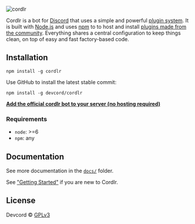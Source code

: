 ![cordlr](http://i.imgur.com/c8nEvPi.jpg)

Cordlr is a bot for [Discord](https://discordapp.com/) that uses a simple and powerful [plugin system](docs/plugins.md).  It is built with [Node.js](https://nodejs.org/) and uses [npm](https://www.npmjs.com/) to to host and install [plugins made from the community](https://www.npmjs.com/browse/keyword/cordlr).  Everything shares a central configuration to keep things clean, on top of easy and fast factory-based code.

## Installation
```
npm install -g cordlr
```
Use GitHub to install the latest stable commit:
```
npm install -g devcord/cordlr
```

[**Add the official cordlr bot to your server (no hosting required)**](https://discordapp.com/oauth2/authorize?client_id=223165778357256194&scope=bot&permissions=0x00000008)

### Requirements
 - `node`: >=6
 - `npm`: any

## Documentation

See more documentation in the [`docs/`](docs/) folder.

See ["Getting Started"](docs/getting-started.md) if you are new to Cordlr.

## License
Devcord © [GPLv3](LICENSE)
